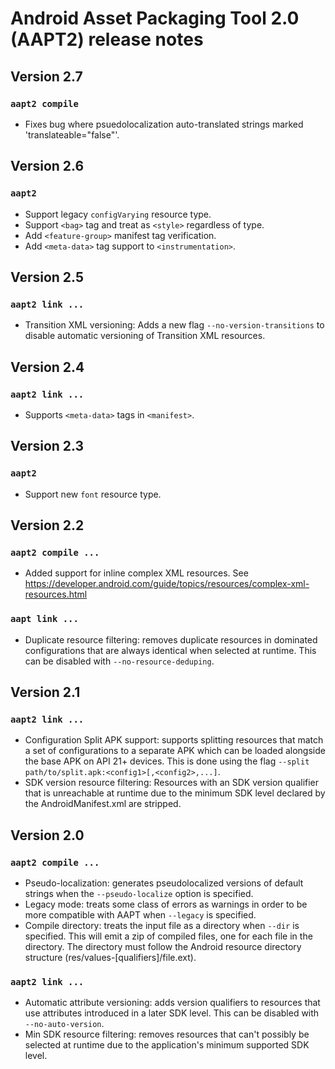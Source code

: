 # Android Asset Packaging Tool 2.0 (AAPT2) release notes

## Version 2.7
### `aapt2 compile`
- Fixes bug where psuedolocalization auto-translated strings marked 'translateable="false"'.

## Version 2.6
### `aapt2`
- Support legacy `configVarying` resource type.
- Support `<bag>` tag and treat as `<style>` regardless of type.
- Add `<feature-group>` manifest tag verification.
- Add `<meta-data>` tag support to `<instrumentation>`.

## Version 2.5
### `aapt2 link ...`
- Transition XML versioning: Adds a new flag `--no-version-transitions` to disable automatic
  versioning of Transition XML resources.

## Version 2.4
### `aapt2 link ...`
- Supports `<meta-data>` tags in `<manifest>`.

## Version 2.3
### `aapt2`
- Support new `font` resource type.

## Version 2.2
### `aapt2 compile ...`
- Added support for inline complex XML resources. See
  https://developer.android.com/guide/topics/resources/complex-xml-resources.html
### `aapt link ...`
- Duplicate resource filtering: removes duplicate resources in dominated configurations
  that are always identical when selected at runtime. This can be disabled with
  `--no-resource-deduping`.

## Version 2.1
### `aapt2 link ...`
- Configuration Split APK support: supports splitting resources that match a set of
  configurations to a separate APK which can be loaded alongside the base APK on
  API 21+ devices. This is done using the flag
  `--split path/to/split.apk:<config1>[,<config2>,...]`.
- SDK version resource filtering: Resources with an SDK version qualifier that is unreachable
  at runtime due to the minimum SDK level declared by the AndroidManifest.xml are stripped.

## Version 2.0
### `aapt2 compile ...`
- Pseudo-localization: generates pseudolocalized versions of default strings when the
  `--pseudo-localize` option is specified.
- Legacy mode: treats some class of errors as warnings in order to be more compatible
  with AAPT when `--legacy` is specified.
- Compile directory: treats the input file as a directory when `--dir` is
  specified. This will emit a zip of compiled files, one for each file in the directory.
  The directory must follow the Android resource directory structure
  (res/values-[qualifiers]/file.ext).

### `aapt2 link ...`
- Automatic attribute versioning: adds version qualifiers to resources that use attributes
  introduced in a later SDK level. This can be disabled with `--no-auto-version`.
- Min SDK resource filtering: removes resources that can't possibly be selected at runtime due
  to the application's minimum supported SDK level.
